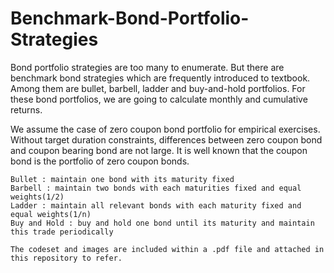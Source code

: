 # Benchmark-Bond-Portfolio-Strategies

Bond portfolio strategies are too many to enumerate. But there are benchmark bond strategies which are frequently introduced to textbook. Among them are bullet, barbell, ladder and buy-and-hold portfolios. For these bond portfolios, we are going to calculate monthly and cumulative returns. 

We assume the case of zero coupon bond portfolio for empirical exercises. Without target duration constraints, differences between zero coupon bond and coupon bearing bond are not large. It is well known that the coupon bond is the portfolio of zero coupon bonds.

    Bullet : maintain one bond with its maturity fixed
    Barbell : maintain two bonds with each maturities fixed and equal weights(1/2)
    Ladder : maintain all relevant bonds with each maturity fixed and equal weights(1/n)
    Buy and Hold : buy and hold one bond until its maturity and maintain this trade periodically 
    
    The codeset and images are included within a .pdf file and attached in this repository to refer.
